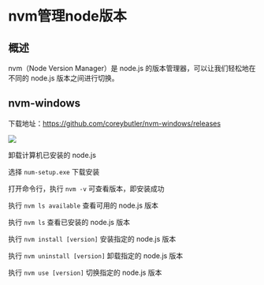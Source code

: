 # nvm管理node版本

## 概述

nvm（Node Version Manager）是 node.js 的版本管理器，可以让我们轻松地在不同的 node.js 版本之间进行切换。

## nvm-windows

下载地址：https://github.com/coreybutler/nvm-windows/releases

![](https://img.zhangniandong.com/2024/20240307152037.png)

卸载计算机已安装的 node.js

选择 `num-setup.exe` 下载安装

打开命令行，执行 `nvm -v` 可查看版本，即安装成功

执行 `nvm ls available` 查看可用的 node.js 版本

执行 `nvm ls` 查看已安装的 node.js 版本

执行 `nvm install [version]` 安装指定的 node.js 版本

执行 `nvm uninstall [version]` 卸载指定的 node.js 版本

执行 `nvm use [version]` 切换指定的 node.js 版本
